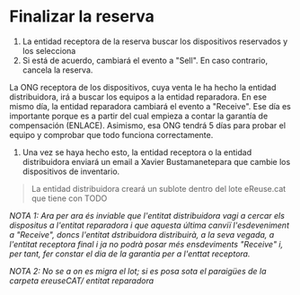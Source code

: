# Finalizar la reserva

1. La entidad receptora de la reserva buscar los dispositivos reservados y los selecciona
2. Si está de acuerdo, cambiará el evento a "Sell". En caso contrario, cancela la reserva.

La ONG receptora de los dispositivos, cuya venta le ha hecho la entidad distribuidora, irá a buscar los equipos a la entidad reparadora. En ese mismo día, la entidad reparadora cambiará el evento a "Receive". Ese día es importante porque es a partir del cual empieza a contar la garantía de compensación \(ENLACE\). Asimismo, esa ONG tendrá 5 días para probar el equipo y comprobar que todo funciona correctamente.

1. Una vez se haya hecho esto, la entidad receptora o la entidad distribuidora enviará un email a Xavier Bustamanetepara que cambie los dispositivos de inventario.

> La entidad distribuidora creará un sublote dentro del lote eReuse.cat que tiene con TODO

_NOTA 1: Ara per ara és inviable que l'entitat distribuidora vagi a cercar els dispositus a l'entitat reparadora i que aquesta última canviï l'esdeveniment a "Receive", doncs l'entitat dstribuidora distribuirà, a la seva vegada, a l'entitat receptora final i ja no podrà posar més ensdeviments "Receive" i, per tant, fer constar el dia de la garantia per a l'enttat receptora._

_NOTA 2: No se a on es migra el lot; si es posa sota el paraigües de la carpeta ereuseCAT/ entitat reparadora_


